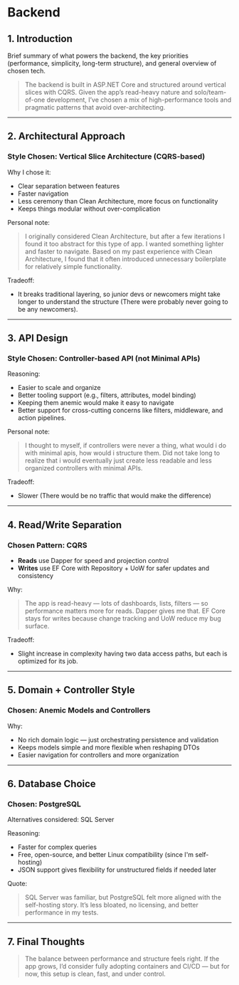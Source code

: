 # Backend

## 1. Introduction

Brief summary of what powers the backend, the key priorities (performance, simplicity, long-term structure), and general overview of chosen tech.

> The backend is built in ASP.NET Core and structured around vertical slices with CQRS.
   Given the app’s read-heavy nature and solo/team-of-one development, I’ve chosen a mix of high-performance tools and pragmatic patterns that avoid over-architecting.

---

## 2. Architectural Approach

### Style Chosen: Vertical Slice Architecture (CQRS-based)

Why I chose it:
- Clear separation between features
- Faster navigation
- Less ceremony than Clean Architecture, more focus on functionality
- Keeps things modular without over-complication

Personal note:
> I originally considered Clean Architecture, but after a few iterations I found it too abstract for this type of app.
   I wanted something lighter and faster to navigate.
   Based on my past experience with Clean Architecture, I found that it often introduced unnecessary boilerplate for relatively simple functionality.

Tradeoff:
- It breaks traditional layering, so junior devs or newcomers might take longer to understand the structure (There were probably never going to be any newcomers).

---

## 3. API Design

### Style Chosen: Controller-based API (not Minimal APIs)

Reasoning:
- Easier to scale and organize
- Better tooling support (e.g., filters, attributes, model binding)
- Keeping them anemic would make it easy to navigate
- Better support for cross-cutting concerns like filters, middleware, and action pipelines.


Personal note:
> I thought to myself, if controllers were never a thing, what would i do with minimal apis, how would i structure them. 
   Did not take long to realize that i would eventually just create less readable and less organized controllers with minimal APIs.

Tradeoff:
- Slower (There would be no traffic that would make the difference)

---

## 4. Read/Write Separation

### Chosen Pattern: CQRS

- **Reads** use Dapper for speed and projection control
- **Writes** use EF Core with Repository + UoW for safer updates and consistency

Why:
> The app is read-heavy — lots of dashboards, lists, filters — so performance matters more for reads.
   Dapper gives me that. EF Core stays for writes because change tracking and UoW reduce my bug surface.

Tradeoff:
- Slight increase in complexity having two data access paths, but each is optimized for its job.

---

## 5. Domain + Controller Style

### Chosen: Anemic Models and Controllers

Why:
- No rich domain logic — just orchestrating persistence and validation
- Keeps models simple and more flexible when reshaping DTOs
- Easier navigation for controllers and more organization

---

## 6. Database Choice

### Chosen: PostgreSQL

Alternatives considered: SQL Server

Reasoning:
- Faster for complex queries
- Free, open-source, and better Linux compatibility (since I'm self-hosting)
- JSON support gives flexibility for unstructured fields if needed later

Quote:
> SQL Server was familiar, but PostgreSQL felt more aligned with the self-hosting story. It’s less bloated, no licensing, and better performance in my tests.

---

## 7. Final Thoughts


> The balance between performance and structure feels right.
   If the app grows, I’d consider fully adopting containers and CI/CD — but for now, this setup is clean, fast, and under control.
